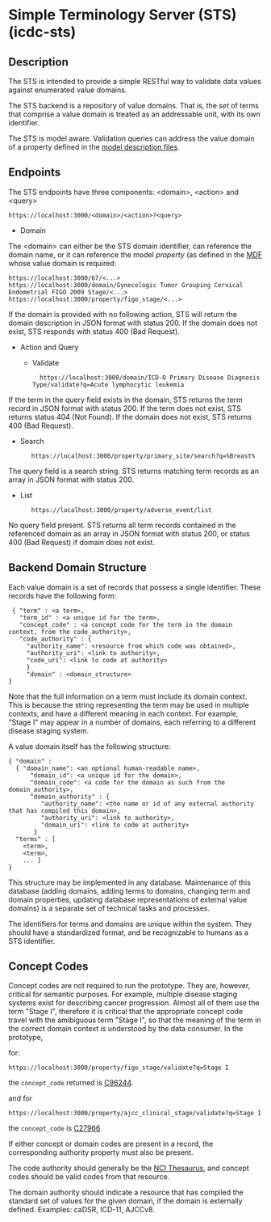 # Simple Terminology Server (STS) (icdc-sts)

## Description

The STS is intended to provide a simple RESTful way to validate data
values against enumerated value domains.

The STS backend is a repository of value domains. That is, the _set_
of terms that comprise a value domain is treated as an addressable
unit, with its own identifier.

The STS is model aware. Validation queries can address the value
domain of a property defined in the [model description files]().

## Endpoints

The STS endpoints have three components: \<domain\>, \<action\> and \<query\>

    https://localhost:3000/<domain>/<action>?<query>

* Domain

The \<domain\> can either be the STS domain identifier, can reference
the domain name, or it can reference the model _property_ (as defined
in the [MDF](mdflink) whose value domain is required:

    https://localhost:3000/67/<...>
    https://localhost:3000/domain/Gynecologic Tumor Grouping Cervical Endometrial FIGO 2009 Stage/<...>
    https://localhost:3000/property/figo_stage/<...>

If the domain is provided with no following action, STS will return
the domain description in JSON format with status 200. If the domain
does not exist, STS responds with status 400 (Bad Request).

* Action and Query

    * Validate

            https://localhost:3000/domain/ICD-O Primary Disease Diagnosis Type/validate?q=Acute lymphocytic leukemia

If the term in the query field exists in the domain, STS returns the
term record in JSON format with status 200.  If the term does not
exist, STS returns status 404 (Not Found). If the domain does not
exist, STS returns 400 (Bad Request).

   * Search

            https://localhost:3000/property/primary_site/search?q=%Breast%

The query field is a search string. STS returns matching term records
as an array in JSON format with status 200.

   * List

            https://localhost:3000/property/adverse_event/list

No query field present. STS returns all term records contained in the
referenced domain as an array in JSON format with status 200, or
status 400 (Bad Request) if domain does not exist.


## Backend Domain Structure

Each value domain is a set of records that possess a single identifier. These records have the following form:

     { "term" : <a term>,
       "term_id" : <a unique id for the term>,
       "concept_code" : <a concept code for the term in the domain context, from the code_authority>,
       "code_authority" : {
         "authority_name": <resource from which code was obtained>,
         "authority_uri": <link to authority>,
         "code_uri": <link to code at authority>
         }
         "domain" : <domain_structure>
    }

Note that the full information on a term must include its domain
context. This is because the string representing the term may be used
in multiple contexts, and have a different meaning in each
context. For example, "Stage I" may appear in a number of domains,
each referring to a different disease staging system.

A value domain itself has the following structure:

    { "domain" :
      { "domain_name": <an optional human-readable name>,
          "domain_id": <a unique id for the domain>,
          "domain_code": <a code for the domain as such from the domain_authority>,
          "domain_authority" : {
             "authority_name": <the name or id of any external authority that has compiled this domain>,
             "authority_uri": <link to authority>,
             "domain_uri": <link to code at authority>
           }
      "terms" : [
        <term>,
        <term>,
        ... ]
    }

This structure may be implemented in any database. Maintenance of this database (adding domains, adding terms to domains, changing term and domain properties, updating database representations of external value domains) is a separate set of technical tasks and processes.

The identifiers for terms and domains are unique within the system. They should have a standardized format, and be recognizable to humans as a STS identifier.

## Concept Codes

Concept codes are not required to run the prototype. They are,
however, critical for semantic purposes. For example, multiple disease
staging systems exist for describing cancer progression. Almost all of
them use the term "Stage I", therefore it is critical that the
appropriate concept code travel with the amibiguous term "Stage I", so
that the meaning of the term in the correct domain context is
understood by the data consumer. In the prototype,

for:

    https://localhost:3000/property/figo_stage/validate?q=Stage I

the `concept_code` returned is
[C96244](https://ncit.nci.nih.gov/ncitbrowser/ConceptReport.jsp?dictionary=NCI_Thesaurus&ns=ncit&code=C96244).

and for 

    https://localhost:3000/property/ajcc_clinical_stage/validate?q=Stage I

the `concept_code` is [C27966](https://ncit.nci.nih.gov/ncitbrowser/ConceptReport.jsp?dictionary=NCI_Thesaurus&ns=ncit&code=C27966)
   
If either concept or domain codes are present in a record, the corresponding authority property must also be present.

The code authority should generally be the [NCI Thesaurus](https://ncit.nci.nih.gov), and concept codes should be valid codes from that resource.

The domain authority should indicate a resource that has compiled the standard set of values for the given domain, if the domain is externally defined. Examples: caDSR, ICD-11, AJCCv8.


